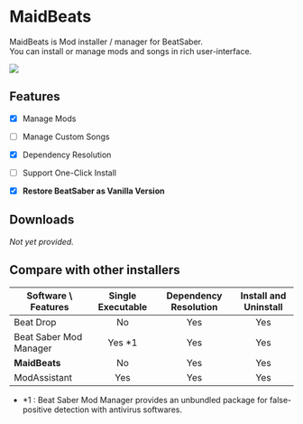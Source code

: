 # MaidBeats

MaidBeats is Mod installer / manager for BeatSaber.  
You can install or manage mods and songs in rich user-interface.

<img src="https://user-images.githubusercontent.com/10832834/58746723-9456ec80-849c-11e9-8476-7978741daaee.PNG">


## Features

* [x] Manage Mods
* [ ] Manage Custom Songs
* [x] Dependency Resolution
* [ ] Support One-Click Install
* [x] **Restore BeatSaber as Vanilla Version**


## Downloads

_Not yet provided._


## Compare with other installers

| Software \ Features    | Single Executable | Dependency Resolution | Install and Uninstall |
| ---------------------- | :---------------: | :-------------------: | :-------------------: |
| Beat Drop              |        No         |          Yes          |          Yes          |
| Beat Saber Mod Manager |      Yes *1       |          Yes          |          Yes          |
| **MaidBeats**          |        No         |          Yes          |          Yes          |
| ModAssistant           |        Yes        |          Yes          |          Yes          |


* *1 : Beat Saber Mod Manager provides an unbundled package for false-positive detection with antivirus softwares.

